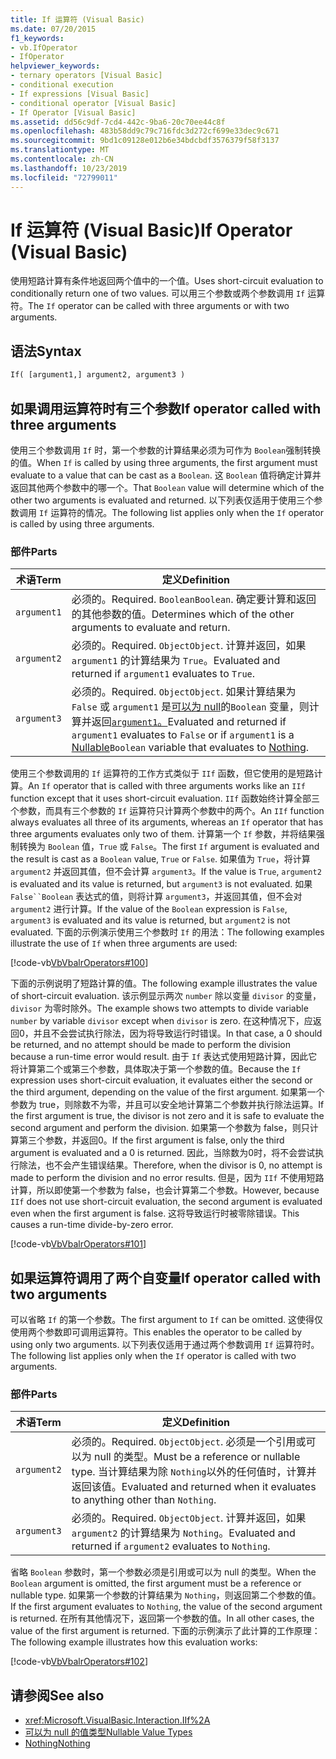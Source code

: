 ```yaml
---
title: If 运算符 (Visual Basic)
ms.date: 07/20/2015
f1_keywords:
- vb.IfOperator
- IfOperator
helpviewer_keywords:
- ternary operators [Visual Basic]
- conditional execution
- If expressions [Visual Basic]
- conditional operator [Visual Basic]
- If Operator [Visual Basic]
ms.assetid: dd56c9df-7cd4-442c-9ba6-20c70ee44c8f
ms.openlocfilehash: 483b58dd9c79c716fdc3d272cf699e33dec9c671
ms.sourcegitcommit: 9bd1c09128e012b6e34bdcbdf3576379f58f3137
ms.translationtype: MT
ms.contentlocale: zh-CN
ms.lasthandoff: 10/23/2019
ms.locfileid: "72799011"
---
```

# <a name="if-operator-visual-basic"></a><span data-ttu-id="3cb73-102">If 运算符 (Visual Basic)</span><span class="sxs-lookup"><span data-stu-id="3cb73-102">If Operator (Visual Basic)</span></span>

<span data-ttu-id="3cb73-103">使用短路计算有条件地返回两个值中的一个值。</span><span class="sxs-lookup"><span data-stu-id="3cb73-103">Uses short-circuit evaluation to conditionally return one of two values.</span></span> <span data-ttu-id="3cb73-104">可以用三个参数或两个参数调用 `If` 运算符。</span><span class="sxs-lookup"><span data-stu-id="3cb73-104">The `If` operator can be called with three arguments or with two arguments.</span></span>

## <a name="syntax"></a><span data-ttu-id="3cb73-105">语法</span><span class="sxs-lookup"><span data-stu-id="3cb73-105">Syntax</span></span>

```vb
If( [argument1,] argument2, argument3 )
```

## <a name="if-operator-called-with-three-arguments"></a><span data-ttu-id="3cb73-106">如果调用运算符时有三个参数</span><span class="sxs-lookup"><span data-stu-id="3cb73-106">If operator called with three arguments</span></span>

<span data-ttu-id="3cb73-107">使用三个参数调用 `If` 时，第一个参数的计算结果必须为可作为 `Boolean`强制转换的值。</span><span class="sxs-lookup"><span data-stu-id="3cb73-107">When `If` is called by using three arguments, the first argument must evaluate to a value that can be cast as a `Boolean`.</span></span> <span data-ttu-id="3cb73-108">这 `Boolean` 值将确定计算并返回其他两个参数中的哪一个。</span><span class="sxs-lookup"><span data-stu-id="3cb73-108">That `Boolean` value will determine which of the other two arguments is evaluated and returned.</span></span> <span data-ttu-id="3cb73-109">以下列表仅适用于使用三个参数调用 `If` 运算符的情况。</span><span class="sxs-lookup"><span data-stu-id="3cb73-109">The following list applies only when the `If` operator is called by using three arguments.</span></span>

### <a name="parts"></a><span data-ttu-id="3cb73-110">部件</span><span class="sxs-lookup"><span data-stu-id="3cb73-110">Parts</span></span>

|<span data-ttu-id="3cb73-111">术语</span><span class="sxs-lookup"><span data-stu-id="3cb73-111">Term</span></span>|<span data-ttu-id="3cb73-112">定义</span><span class="sxs-lookup"><span data-stu-id="3cb73-112">Definition</span></span>|
|---|---|
|`argument1`|<span data-ttu-id="3cb73-113">必须的。</span><span class="sxs-lookup"><span data-stu-id="3cb73-113">Required.</span></span> <span data-ttu-id="3cb73-114">`Boolean`</span><span class="sxs-lookup"><span data-stu-id="3cb73-114">`Boolean`.</span></span> <span data-ttu-id="3cb73-115">确定要计算和返回的其他参数的值。</span><span class="sxs-lookup"><span data-stu-id="3cb73-115">Determines which of the other arguments to evaluate and return.</span></span>|
|`argument2`|<span data-ttu-id="3cb73-116">必须的。</span><span class="sxs-lookup"><span data-stu-id="3cb73-116">Required.</span></span> <span data-ttu-id="3cb73-117">`Object`</span><span class="sxs-lookup"><span data-stu-id="3cb73-117">`Object`.</span></span> <span data-ttu-id="3cb73-118">计算并返回，如果 `argument1` 的计算结果为 `True`。</span><span class="sxs-lookup"><span data-stu-id="3cb73-118">Evaluated and returned if `argument1` evaluates to `True`.</span></span>|
|`argument3`|<span data-ttu-id="3cb73-119">必须的。</span><span class="sxs-lookup"><span data-stu-id="3cb73-119">Required.</span></span> <span data-ttu-id="3cb73-120">`Object`</span><span class="sxs-lookup"><span data-stu-id="3cb73-120">`Object`.</span></span> <span data-ttu-id="3cb73-121">如果计算结果为 `False` 或 `argument1` 是[可以为 null](../../../visual-basic/programming-guide/language-features/data-types/nullable-value-types.md)的`Boolean` 变量，则计算并返回[`argument1`。](../../../visual-basic/language-reference/nothing.md)</span><span class="sxs-lookup"><span data-stu-id="3cb73-121">Evaluated and returned if `argument1` evaluates to `False` or if `argument1` is a [Nullable](../../../visual-basic/programming-guide/language-features/data-types/nullable-value-types.md)`Boolean` variable that evaluates to [Nothing](../../../visual-basic/language-reference/nothing.md).</span></span>|

<span data-ttu-id="3cb73-122">使用三个参数调用的 `If` 运算符的工作方式类似于 `IIf` 函数，但它使用的是短路计算。</span><span class="sxs-lookup"><span data-stu-id="3cb73-122">An `If` operator that is called with three arguments works like an `IIf` function except that it uses short-circuit evaluation.</span></span> <span data-ttu-id="3cb73-123">`IIf` 函数始终计算全部三个参数，而具有三个参数的 `If` 运算符只计算两个参数中的两个。</span><span class="sxs-lookup"><span data-stu-id="3cb73-123">An `IIf` function always evaluates all three of its arguments, whereas an `If` operator that has three arguments evaluates only two of them.</span></span> <span data-ttu-id="3cb73-124">计算第一个 `If` 参数，并将结果强制转换为 `Boolean` 值，`True` 或 `False`。</span><span class="sxs-lookup"><span data-stu-id="3cb73-124">The first `If` argument is evaluated and the result is cast as a `Boolean` value, `True` or `False`.</span></span> <span data-ttu-id="3cb73-125">如果值为 `True`，将计算 `argument2` 并返回其值，但不会计算 `argument3`。</span><span class="sxs-lookup"><span data-stu-id="3cb73-125">If the value is `True`, `argument2` is evaluated and its value is returned, but `argument3` is not evaluated.</span></span> <span data-ttu-id="3cb73-126">如果 `False``Boolean` 表达式的值，则将计算 `argument3`，并返回其值，但不会对 `argument2` 进行计算。</span><span class="sxs-lookup"><span data-stu-id="3cb73-126">If the value of the `Boolean` expression is `False`, `argument3` is evaluated and its value is returned, but `argument2` is not evaluated.</span></span> <span data-ttu-id="3cb73-127">下面的示例演示使用三个参数时 `If` 的用法：</span><span class="sxs-lookup"><span data-stu-id="3cb73-127">The following examples illustrate the use of `If` when three arguments are used:</span></span>

[!code-vb[VbVbalrOperators#100](~/samples/snippets/visualbasic/VS_Snippets_VBCSharp/VbVbalrOperators/VB/Class4.vb#100)]

<span data-ttu-id="3cb73-128">下面的示例说明了短路计算的值。</span><span class="sxs-lookup"><span data-stu-id="3cb73-128">The following example illustrates the value of short-circuit evaluation.</span></span> <span data-ttu-id="3cb73-129">该示例显示两次 `number` 除以变量 `divisor` 的变量，`divisor` 为零时除外。</span><span class="sxs-lookup"><span data-stu-id="3cb73-129">The example shows two attempts to divide variable `number` by variable `divisor` except when `divisor` is zero.</span></span> <span data-ttu-id="3cb73-130">在这种情况下，应返回0，并且不会尝试执行除法，因为将导致运行时错误。</span><span class="sxs-lookup"><span data-stu-id="3cb73-130">In that case, a 0 should be returned, and no attempt should be made to perform the division because a run-time error would result.</span></span> <span data-ttu-id="3cb73-131">由于 `If` 表达式使用短路计算，因此它将计算第二个或第三个参数，具体取决于第一个参数的值。</span><span class="sxs-lookup"><span data-stu-id="3cb73-131">Because the `If` expression uses short-circuit evaluation, it evaluates either the second or the third argument, depending on the value of the first argument.</span></span> <span data-ttu-id="3cb73-132">如果第一个参数为 true，则除数不为零，并且可以安全地计算第二个参数并执行除法运算。</span><span class="sxs-lookup"><span data-stu-id="3cb73-132">If the first argument is true, the divisor is not zero and it is safe to evaluate the second argument and perform the division.</span></span> <span data-ttu-id="3cb73-133">如果第一个参数为 false，则只计算第三个参数，并返回0。</span><span class="sxs-lookup"><span data-stu-id="3cb73-133">If the first argument is false, only the third argument is evaluated and a 0 is returned.</span></span> <span data-ttu-id="3cb73-134">因此，当除数为0时，将不会尝试执行除法，也不会产生错误结果。</span><span class="sxs-lookup"><span data-stu-id="3cb73-134">Therefore, when the divisor is 0, no attempt is made to perform the division and no error results.</span></span> <span data-ttu-id="3cb73-135">但是，因为 `IIf` 不使用短路计算，所以即使第一个参数为 false，也会计算第二个参数。</span><span class="sxs-lookup"><span data-stu-id="3cb73-135">However, because `IIf` does not use short-circuit evaluation, the second argument is evaluated even when the first argument is false.</span></span> <span data-ttu-id="3cb73-136">这将导致运行时被零除错误。</span><span class="sxs-lookup"><span data-stu-id="3cb73-136">This causes a run-time divide-by-zero error.</span></span>

[!code-vb[VbVbalrOperators#101](~/samples/snippets/visualbasic/VS_Snippets_VBCSharp/VbVbalrOperators/VB/Class4.vb#101)]

## <a name="if-operator-called-with-two-arguments"></a><span data-ttu-id="3cb73-137">如果运算符调用了两个自变量</span><span class="sxs-lookup"><span data-stu-id="3cb73-137">If operator called with two arguments</span></span>

<span data-ttu-id="3cb73-138">可以省略 `If` 的第一个参数。</span><span class="sxs-lookup"><span data-stu-id="3cb73-138">The first argument to `If` can be omitted.</span></span> <span data-ttu-id="3cb73-139">这使得仅使用两个参数即可调用运算符。</span><span class="sxs-lookup"><span data-stu-id="3cb73-139">This enables the operator to be called by using only two arguments.</span></span> <span data-ttu-id="3cb73-140">以下列表仅适用于通过两个参数调用 `If` 运算符时。</span><span class="sxs-lookup"><span data-stu-id="3cb73-140">The following list applies only when the `If` operator is called with two arguments.</span></span>

### <a name="parts"></a><span data-ttu-id="3cb73-141">部件</span><span class="sxs-lookup"><span data-stu-id="3cb73-141">Parts</span></span>

|<span data-ttu-id="3cb73-142">术语</span><span class="sxs-lookup"><span data-stu-id="3cb73-142">Term</span></span>|<span data-ttu-id="3cb73-143">定义</span><span class="sxs-lookup"><span data-stu-id="3cb73-143">Definition</span></span>|
|---|---|
|`argument2`|<span data-ttu-id="3cb73-144">必须的。</span><span class="sxs-lookup"><span data-stu-id="3cb73-144">Required.</span></span> <span data-ttu-id="3cb73-145">`Object`</span><span class="sxs-lookup"><span data-stu-id="3cb73-145">`Object`.</span></span> <span data-ttu-id="3cb73-146">必须是一个引用或可以为 null 的类型。</span><span class="sxs-lookup"><span data-stu-id="3cb73-146">Must be a reference or nullable type.</span></span> <span data-ttu-id="3cb73-147">当计算结果为除 `Nothing`以外的任何值时，计算并返回该值。</span><span class="sxs-lookup"><span data-stu-id="3cb73-147">Evaluated and returned when it evaluates to anything other than `Nothing`.</span></span>|
|`argument3`|<span data-ttu-id="3cb73-148">必须的。</span><span class="sxs-lookup"><span data-stu-id="3cb73-148">Required.</span></span> <span data-ttu-id="3cb73-149">`Object`</span><span class="sxs-lookup"><span data-stu-id="3cb73-149">`Object`.</span></span> <span data-ttu-id="3cb73-150">计算并返回，如果 `argument2` 的计算结果为 `Nothing`。</span><span class="sxs-lookup"><span data-stu-id="3cb73-150">Evaluated and returned if `argument2` evaluates to `Nothing`.</span></span>|

<span data-ttu-id="3cb73-151">省略 `Boolean` 参数时，第一个参数必须是引用或可以为 null 的类型。</span><span class="sxs-lookup"><span data-stu-id="3cb73-151">When the `Boolean` argument is omitted, the first argument must be a reference or nullable type.</span></span> <span data-ttu-id="3cb73-152">如果第一个参数的计算结果为 `Nothing`，则返回第二个参数的值。</span><span class="sxs-lookup"><span data-stu-id="3cb73-152">If the first argument evaluates to `Nothing`, the value of the second argument is returned.</span></span> <span data-ttu-id="3cb73-153">在所有其他情况下，返回第一个参数的值。</span><span class="sxs-lookup"><span data-stu-id="3cb73-153">In all other cases, the value of the first argument is returned.</span></span> <span data-ttu-id="3cb73-154">下面的示例演示了此计算的工作原理：</span><span class="sxs-lookup"><span data-stu-id="3cb73-154">The following example illustrates how this evaluation works:</span></span>

[!code-vb[VbVbalrOperators#102](~/samples/snippets/visualbasic/VS_Snippets_VBCSharp/VbVbalrOperators/VB/Class4.vb#102)]

## <a name="see-also"></a><span data-ttu-id="3cb73-155">请参阅</span><span class="sxs-lookup"><span data-stu-id="3cb73-155">See also</span></span>

- <xref:Microsoft.VisualBasic.Interaction.IIf%2A>
- [<span data-ttu-id="3cb73-156">可以为 null 的值类型</span><span class="sxs-lookup"><span data-stu-id="3cb73-156">Nullable Value Types</span></span>](../../programming-guide/language-features/data-types/nullable-value-types.md)
- [<span data-ttu-id="3cb73-157">Nothing</span><span class="sxs-lookup"><span data-stu-id="3cb73-157">Nothing</span></span>](../nothing.md)
